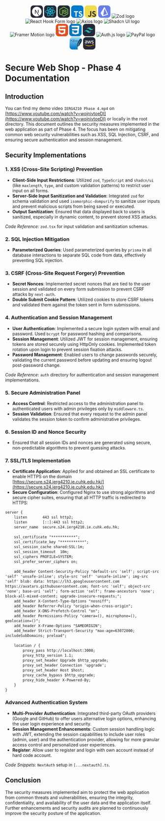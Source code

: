 <p align="center">
  <img src="https://github.com/tandpfun/skill-icons/blob/main/icons/NextJS-Dark.svg" alt="Next.js logo" title="Next.js - The React Framework" width="40" height="40"/>
  <img src="https://github.com/tandpfun/skill-icons/blob/main/icons/React-Dark.svg" alt="React logo" title="React - A JavaScript library for building user interfaces" width="40" height="40"/>
  <img src="https://github.com/tandpfun/skill-icons/blob/main/icons/NodeJS-Dark.svg" alt="Node.js logo" title="Node.js - JavaScript runtime built on Chrome's V8 JavaScript engine" width="40" height="40"/>
  <img src="https://github.com/tandpfun/skill-icons/blob/main/icons/TypeScript.svg" alt="TypeScript logo" title="TypeScript - A typed superset of JavaScript" width="40" height="40"/>
  <img src="https://github.com/tandpfun/skill-icons/blob/main/icons/JavaScript.svg" alt="JavaScript logo" title="JavaScript - High-level, often just-in-time compiled, and multi-paradigm" width="40" height="40"/>
  <img src="https://github.com/tandpfun/skill-icons/blob/main/icons/Prisma.svg" alt="Prisma logo" title="Prisma - Next-generation ORM for Node.js and TypeScript" width="40" height="40"/>
  <img src="https://zod.dev/logo.svg" alt="Zod logo" title="Zod - TypeScript-first schema validation with static type inference" width="40" height="40"/>
  <img src="https://react-hook-form.com/images/logo/react-hook-form-logo-only.svg" alt="React Hook Form logo" title="React Hook Form - Performant, flexible, and extensible forms with easy-to-use validation" width="40" height="40"/>
  <img src="https://user-images.githubusercontent.com/8939680/57233882-20344080-6fe5-11e9-9086-d20a955bed59.png" alt="Axios logo" title="Axios - Promise-based HTTP client for the browser and node.js" width="40" height="40"/>
  <img src="https://avatars.githubusercontent.com/u/139895814" alt="Shadcn UI logo" title="Shadcn UI - A modern UI library for React" width="40" height="40"/>
  <img src="https://bestofjs.org/logos/motion.dark.svg" alt="Framer Motion logo" title="Framer Motion - An animation library for React" width="40" height="40"/>
  <img src="https://github.com/tandpfun/skill-icons/blob/main/icons/HTML.svg" alt="HTML5 logo" title="HTML5 - Standard markup language for documents designed to be displayed in a web browser" width="40" height="40"/>
  <img src="https://github.com/tandpfun/skill-icons/blob/main/icons/CSS.svg" alt="CSS3 logo" title="CSS3 - Style sheet language used for describing the presentation of a document written in a markup language" width="40" height="40"/>
  <img src="https://github.com/tandpfun/skill-icons/blob/main/icons/TailwindCSS-Dark.svg" alt="Tailwind CSS logo" title="Tailwind CSS - A utility-first CSS framework for rapid UI development" width="40" height="40"/>
  <img src="https://authjs.dev/img/logo/logo-sm.webp" alt="Auth.js logo" title="Auth.js - JavaScript API for authentication" width="40" height="40"/>
  <img src="https://cdn-icons-png.flaticon.com/512/174/174861.png" alt="PayPal logo" title="PayPal - Online payment system" width="40" height="40"/>
  <img src="https://github.com/tandpfun/skill-icons/blob/main/icons/SQLite.svg" alt="SQLite logo" title="SQLite - SQL database engine" width="40" height="40"/>
  <img src="https://github.com/tandpfun/skill-icons/blob/main/icons/AWS-Dark.svg" alt="AWS logo" title="AWS (Amazon Web Services) - Secure cloud services platform" width="40" height="40"/>
</p>

# Secure Web Shop - Phase 4 Documentation

## Introduction

You can find my demo video `IERG4210 Phase 4.mp4` on [https://www.youtube.com/watch?v=wojnivtoeDI](https://www.youtube.com/watch?v=wojnivtoeDI) or locally in the root directory. This document outlines the security measures implemented in the web application as part of Phase 4. The focus has been on mitigating common web security vulnerabilities such as XSS, SQL Injection, CSRF, and ensuring secure authentication and session management.

## Security Implementations

### 1. XSS (Cross-Site Scripting) Prevention

- **Client-Side Input Restrictions**: Utilized `zod`, `TypeScript` and `shadcn/ui` (like `maxlength`, `type`, and custom validation patterns) to restrict user input on all forms.
- **Server-Side Input Sanitization and Validation**: Integrated `zod` for schema validation and used `isomorphic-dompurify` to sanitize user inputs and prevent malicious scripts from being saved or executed.
- **Output Sanitization**: Ensured that data displayed back to users is sanitized, especially in dynamic content, to prevent stored XSS attacks.

_Code Reference_: `zod.tsx` for input validation and sanitization schemas.

### 2. SQL Injection Mitigation

- **Parameterized Queries**: Used parameterized queries by `prisma` in all database interactions to separate SQL code from data, effectively preventing SQL injection.

### 3. CSRF (Cross-Site Request Forgery) Prevention

- **Secret Nonces**: Implemented secret nonces that are tied to the user session and validated on every form submission to prevent CSRF attacks by `next-auth`.
- **Double Submit Cookie Pattern**: Utilized cookies to store CSRF tokens and validated them against the token sent in form submissions.

### 4. Authentication and Session Management

- **User Authentication**: Implemented a secure login system with email and password. Used `bcrypt` for password hashing and comparisons.
- **Session Management**: Utilized JWT for session management, ensuring tokens are stored securely using HttpOnly cookies. Implemented token rotation upon login to prevent session fixation attacks.
- **Password Management**: Enabled users to change passwords securely, validating the current password before updating and ensuring logout post-password change.

_Code Reference_: `auth` directory for authentication and session management implementations.

### 5. Secure Administration Panel

- **Access Control**: Restricted access to the administration panel to authenticated users with admin privileges only by `middleware.ts`.
- **Session Validation**: Ensured that every request to the admin panel validates the session token to confirm administrative privileges.

### 6. Session ID and Nonce Security

- Ensured that all session IDs and nonces are generated using secure, non-predictable algorithms to prevent guessing attacks.

### 7. SSL/TLS Implementation

- **Certificate Application**: Applied for and obtained an SSL certificate to enable HTTPS on the domain [https://secure.s24.ierg4210.ie.cuhk.edu.hk/](https://secure.s24.ierg4210.ie.cuhk.edu.hk/)
- **Secure Configuration**: Configured Nginx to use strong algorithms and secure cipher suites, ensuring that all HTTP traffic is redirected to HTTPS:
```nginx
server {
    listen       443 ssl http2;
    listen       [::]:443 ssl http2;
    server_name  secure.s24.ierg4210.ie.cuhk.edu.hk;

    ssl_certificate "***********";
    ssl_certificate_key "***********";
    ssl_session_cache shared:SSL:1m;
    ssl_session_timeout  10m;
    ssl_ciphers PROFILE=SYSTEM;
    ssl_prefer_server_ciphers on;

    add_header Content-Security-Policy "default-src 'self'; script-src 'self' 'unsafe-inline'; style-src 'self' 'unsafe-inline'; img-src 'self' blob: data: https://lh3.googleusercontent.com https://avatars.githubusercontent.com; font-src 'self'; object-src 'none'; base-uri 'self'; form-action 'self'; frame-ancestors 'none'; block-all-mixed-content; upgrade-insecure-requests;";
    add_header X-Content-Type-Options "nosniff";
    add_header Referrer-Policy "origin-when-cross-origin";
    add_header X-DNS-Prefetch-Control "on";
    add_header Permissions-Policy "camera=(), microphone=(), geolocation=()";
    add_header X-Frame-Options "SAMEORIGIN";
    add_header Strict-Transport-Security "max-age=63072000; includeSubDomains; preload";

    location / {
        proxy_pass http://localhost:3000;
        proxy_http_version 1.1;
        proxy_set_header Upgrade $http_upgrade;
        proxy_set_header Connection 'upgrade';
        proxy_set_header Host $host;
        proxy_cache_bypass $http_upgrade;
        proxy_hide_header X-Powered-By;
    }
}
```

### Advanced Authentication System

- **Multi-Provider Authentication**: Integrated third-party OAuth providers (Google and GitHub) to offer users alternative login options, enhancing the user login experience and security.
- **Session Management Enhancements**: Custom session handling logic with JWT, extending the session capabilities to include user roles (admin, user) and the authentication provider, allowing for more granular access control and personalized user experiences.
- **Register**: Allow user to register and login with own account instead of hard code account.

_Code Snippets_: `NextAuth` setup in `[...nextauth].ts`.

## Conclusion

The security measures implemented aim to protect the web application from common threats and vulnerabilities, ensuring the integrity, confidentiality, and availability of the user data and the application itself. Further enhancements and security audits are planned to continuously improve the security posture of the application.
